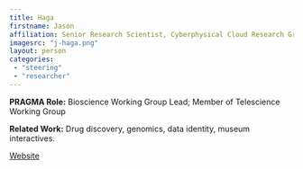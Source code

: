 ```yaml
---
title: Haga
firstname: Jason
affiliation: Senior Research Scientist, Cyberphysical Cloud Research Group, Information Technology Research Institute, AIST
imagesrc: "j-haga.png"
layout: person
categories:
 - "steering"
 - "researcher"
---
```


**PRAGMA Role:** Bioscience Working Group Lead; Member of Telescience Working Group

**Related Work:** Drug discovery, genomics, data identity, museum interactives.

[Website][1]

[1]: http://www.aist.go.jp/aist_e/dept/en_dithf.html      
        
         
         
